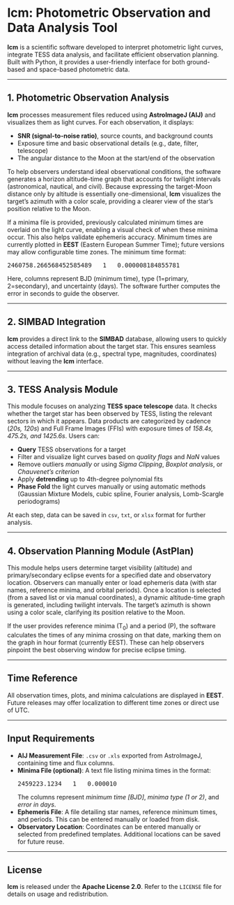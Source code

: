 <!DOCTYPE html>
<html lang="en">
<head>
  <meta charset="UTF-8">
</head>
<body>

<h1>lcm: Photometric Observation and Data Analysis Tool</h1>

<p>
  <strong>lcm</strong> is a scientific software developed to interpret photometric light curves,
  integrate TESS data analysis, and facilitate efficient observation planning. Built with Python,
  it provides a user-friendly interface for both ground-based and space-based photometric data.
</p>

<hr>

<h2>1. Photometric Observation Analysis</h2>
<p>
  <strong>lcm</strong> processes measurement files reduced using <strong>AstroImageJ (AIJ)</strong> and visualizes them
  as light curves. For each observation, it displays:
</p>
<ul>
  <li><strong>SNR (signal-to-noise ratio)</strong>, source counts, and background counts</li>
  <li>Exposure time and basic observational details (e.g., date, filter, telescope)</li>
  <li>The angular distance to the Moon at the start/end of the observation</li>
</ul>
<p>
  To help observers understand ideal observational conditions, the software generates a 
  horizon altitude-time graph that accounts for twilight intervals (astronomical, nautical, 
  and civil). Because expressing the target-Moon distance only by altitude is essentially 
  one-dimensional, <strong>lcm</strong> visualizes the target’s azimuth with a color scale, providing
  a clearer view of the star’s position relative to the Moon.
</p>
<p>
  If a minima file is provided, previously calculated minimum times are overlaid on the 
  light curve, enabling a visual check of when these minima occur. This also helps validate 
  ephemeris accuracy. Minimum times are currently plotted in <strong>EEST</strong> (Eastern European 
  Summer Time); future versions may allow configurable time zones. The minimum time format:
</p>
<pre>2460758.266568452585489   1   0.000008184855781</pre>
<p>
  Here, columns represent BJD (minimum time), type (1=primary, 2=secondary), and uncertainty 
  (days). The software further computes the error in seconds to guide the observer.
</p>

<hr>

<h2>2. SIMBAD Integration</h2>
<p>
  <strong>lcm</strong> provides a direct link to the <strong>SIMBAD</strong> database, allowing users
  to quickly access detailed information about the target star. This ensures seamless
  integration of archival data (e.g., spectral type, magnitudes, coordinates) without
  leaving the <strong>lcm</strong> interface.
</p>

<hr>

<h2>3. TESS Analysis Module</h2>
<p>
  This module focuses on analyzing <strong>TESS space telescope</strong> data. It checks whether
  the target star has been observed by TESS, listing the relevant sectors in which it appears.
  Data products are categorized by cadence (<em>20s, 120s</em>) and Full Frame Images (FFIs) 
  with exposure times of <em>158.4s, 475.2s, and 1425.6s</em>. Users can:
</p>
<ul>
  <li><strong>Query</strong> TESS observations for a target</li>
  <li>Filter and visualize light curves based on <em>quality flags</em> and <em>NaN</em> values</li>
  <li>Remove outliers <em>manually</em> or using <em>Sigma Clipping</em>, <em>Boxplot analysis</em>, or <em>Chauvenet’s criterion</em></li>
  <li>Apply <strong>detrending</strong> up to 4th-degree polynomial fits</li>
  <li><strong>Phase Fold</strong> the light curves manually or using automatic methods 
      (Gaussian Mixture Models, cubic spline, Fourier analysis, Lomb-Scargle periodograms)</li>
</ul>
<p>
  At each step, data can be saved in <code>csv</code>, <code>txt</code>, or <code>xlsx</code> format for
  further analysis. 
</p>

<hr>

<h2>4. Observation Planning Module (AstPlan)</h2>
<p>
  This module helps users determine target visibility (altitude) and primary/secondary
  eclipse events for a specified date and observatory location. Observers can manually
  enter or load ephemeris data (with star names, reference minima, and orbital periods).
  Once a location is selected (from a saved list or via manual coordinates), a dynamic 
  altitude-time graph is generated, including twilight intervals. The target’s azimuth 
  is shown using a color scale, clarifying its position relative to the Moon. 
</p>
<p>
  If the user provides reference minima (T<sub>0</sub>) and a period (P), the software calculates
  the times of any minima crossing on that date, marking them on the graph in hour format 
  (currently EEST). These can help observers pinpoint the best observing window for 
  precise eclipse timing.
</p>

<hr>

<h2>Time Reference</h2>
<p>
  All observation times, plots, and minima calculations are displayed in <strong>EEST</strong>. 
  Future releases may offer localization to different time zones or direct use of UTC.
</p>

<hr>

<h2>Input Requirements</h2>
<ul>
  <li><strong>AIJ Measurement File</strong>: <code>.csv</code> or <code>.xls</code> exported from AstroImageJ, containing
    time and flux columns.</li>
  <li><strong>Minima File (optional)</strong>: A text file listing minima times in the format:
    <pre>2459223.1234   1   0.000010</pre>
    The columns represent <em>minimum time [BJD]</em>, <em>minima type (1 or 2)</em>, 
    and <em>error in days</em>.</li>
  <li><strong>Ephemeris File</strong>: A file detailing star names, reference minimum times, 
    and periods. This can be entered manually or loaded from disk.</li>
  <li><strong>Observatory Location</strong>: Coordinates can be entered manually or selected 
    from predefined templates. Additional locations can be saved for future reuse.</li>
</ul>

<hr>

<h2>License</h2>
<p>
  <strong>lcm</strong> is released under the <strong>Apache License 2.0</strong>. Refer to the <code>LICENSE</code> 
  file for details on usage and redistribution.
</p>

</body>
</html>
